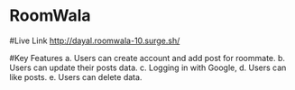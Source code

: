 # RoomWala

#Live Link
http://dayal.roomwala-10.surge.sh/

#Key Features
a. Users can create account and add post for roommate.
b. Users can update their posts data.
c. Logging in with Google,
d. Users can like posts.
e. Users can delete data.
